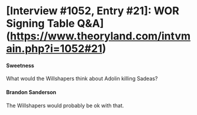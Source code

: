 # [Interview #1052, Entry #21]: WOR Signing Table Q&A](https://www.theoryland.com/intvmain.php?i=1052#21)

#### Sweetness

What would the Willshapers think about Adolin killing Sadeas?

#### Brandon Sanderson

The Willshapers would probably be ok with that.

